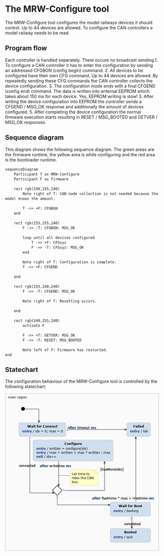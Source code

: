 # The MRW-Configure tool
The MRW-Configure tool configures the model railways devices it should control. Up to 44 devices are allowed. To configure the CAN controllers a model railway needs to be read.

## Program flow
Each controller is handled seperately. There occure no broadcast sending.1. To configure a CAN controller it has to enter the configuration by sending an addressed CFGBGN (config begin) command.
2. All devices to be configured have their own CFG command. Up to 44 devices are allowed. By repeatedly sending these CFG commands the CAN controller collects the device configuration.
3. The configuration mode ends with a final CFGEND (config end) command. The data is written into enternal EEPROM which takes about 150 ms for each device. Yes, EEPROM writing is slow!
3. After writing the device configuration into EEPROM the controller sends a CFGEND / MSG_OK response and additionally the amount of devices configured.
5. After completing the device configuration the normal firmware execution starts resulting in RESET / MSG_BOOTED and GETVER / MSG_OK responses.

## Sequence diagram
This diagram shows the following sequence diagram. The green areas are the firmware runtime, the yellow area is while configuring and the red area is the bootloader runtime.

```mermaid
sequenceDiagram
	Participant T as MRW-Configure
	Participant F as Firmware

	rect rgb(240,255,240)
		Note right of T: CAN node collection is not needed because the model knows the amount.

		T ->> +F: CFGBGN
	end

	rect rgb(255,255,240)
		F ->> -T: CFGBGN: MSG_OK

		loop until all devices configured
			T ->> +F: CFGxyz
			F ->> -T: CFGxyz: MSG_OK
		end

		Note right of T: Configuration is complete.
		T ->> +F: CFGEND

	end

	rect rgb(255,240,240)
		F ->> -T: CFGEND: MSG_OK

		Note right of T: Resetting occurs.

	end

	rect rgb(240,255,240)
		activate F

		F ->> +T: GETVER: MSG_OK
		F ->> -T: RESET: MSG_BOOTED

		Note left of F: Firmware has restarted.
end
```

## Statechart

The configuration behaviour of the MRW-Configure tool is controlled by the following statechart:

<img src="../../statecharts/images/ConfigStatechart_0.png"/>
